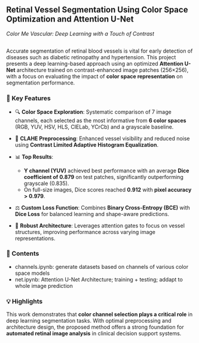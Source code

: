 ## Retinal Vessel Segmentation Using Color Space Optimization and Attention U-Net
*Color Me Vascular: Deep Learning with a Touch of Contrast*
##

Accurate segmentation of retinal blood vessels is vital for early detection of diseases such as diabetic retinopathy and hypertension. This project presents a deep learning-based approach using an optimized **Attention U-Net** architecture trained on contrast-enhanced image patches (256×256), with a focus on evaluating the impact of **color space representation** on segmentation performance.

### 🧠 Key Features

* 🔍 **Color Space Exploration**: Systematic comparison of 7 image channels, each selected as the most informative from **6 color spaces** (RGB, YUV, HSV, HLS, CIELab, YCrCb) and a grayscale baseline.
* 🎯 **CLAHE Preprocessing**: Enhanced vessel visibility and reduced noise using **Contrast Limited Adaptive Histogram Equalization**.
* 📊 **Top Results**:

  * **Y channel (YUV)** achieved best performance with an average **Dice coefficient of 0.879** on test patches, significantly outperforming grayscale (0.835).
  * On full-size images, Dice scores reached **0.912** with **pixel accuracy > 0.979**.
* ⚖️ **Custom Loss Function**: Combines **Binary Cross-Entropy (BCE)** with **Dice Loss** for balanced learning and shape-aware predictions.
* 🧩 **Robust Architecture**: Leverages attention gates to focus on vessel structures, improving performance across varying image representations.

### 📁 Contents

* channels.ipynb: generate datasets based on channels of various color space models
* net.ipynb: Attention U-Net Architecture; training + testing; addapt to whole image prediction

### 💡 Highlights

This work demonstrates that **color channel selection plays a critical role** in deep learning segmentation tasks. With optimal preprocessing and architecture design, the proposed method offers a strong foundation for **automated retinal image analysis** in clinical decision support systems.
